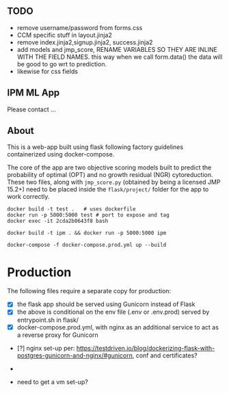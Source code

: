 ## TODO

- remove username/password from forms.css
- CCM specific stuff in layout.jinja2
- remove index.jinja2,signup.jinja2, success.jinja2
- add models and jmp_score, RENAME VARIABLES SO THEY ARE INLINE WITH THE FIELD NAMES. this way when we call form.data() the data will be good to go wrt to prediction.
- likewise for css fields


## IPM ML App

Please contact ...


## About

This is a web-app built using flask following factory guidelines containerized using docker-compose.

The core of the app are two objective scoring models built to predict the probability of optimal (OPT) and no growth residual (NGR) cytoreduction. These two files, along with `jmp_score.py` (obtained by being a licensed JMP 15.2+) need to be placed inside the `flask/project/` folder for the app to work correctly.

```
docker build -t test .   # uses dockerfile
docker run -p 5000:5000 test # port to expose and tag
docker exec -it 2cda2b0643f8 bash 

docker build -t ipm . && docker run -p 5000:5000 ipm

docker-compose -f docker-compose.prod.yml up --build
```
# Production 

The following files require a separate copy for production:
- [x] the flask app should be served using Gunicorn instead of Flask
- [x] the above is conditional on the env file (.env or .env.prod) served by entrypoint.sh in flask/
- [x] docker-compose.prod.yml, with nginx as an additional service to act as a reverse proxy for Gunicorn 
- [?] nginx set-up per: https://testdriven.io/blog/dockerizing-flask-with-postgres-gunicorn-and-nginx/#gunicorn, conf and certificates?
- 

- need to get a vm set-up?